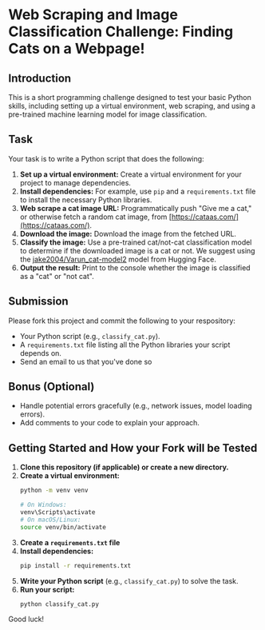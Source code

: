 # Web Scraping and Image Classification Challenge: Finding Cats on a Webpage!

## Introduction

This is a short programming challenge designed to test your basic Python skills, including setting up a virtual environment, web scraping, and using a pre-trained machine learning model for image classification.

## Task

Your task is to write a Python script that does the following:

1.  **Set up a virtual environment:** Create a virtual environment for your project to manage dependencies.
2.  **Install dependencies:** For example, use `pip` and a `requirements.txt` file to install the necessary Python libraries.
3.  **Web scrape a cat image URL:** Programmatically push "Give me a cat," or otherwise fetch a random cat image, from [https://cataas.com/](https://cataas.com/).
4.  **Download the image:** Download the image from the fetched URL.
5.  **Classify the image:** Use a pre-trained cat/not-cat classification model to determine if the downloaded image is a cat or not. We suggest using the [jake2004/Varun_cat-model2](https://huggingface.co/jake2004/Varun_cat-model2) model from Hugging Face.
6.  **Output the result:** Print to the console whether the image is classified as a "cat" or "not cat".

## Submission

Please fork this project and commit the following to your respository:

*   Your Python script (e.g., `classify_cat.py`).
*   A `requirements.txt` file listing all the Python libraries your script depends on.
*   Send an email to us that you've done so

## Bonus (Optional)

*   Handle potential errors gracefully (e.g., network issues, model loading errors).
*   Add comments to your code to explain your approach.

## Getting Started and How your Fork will be Tested

1.  **Clone this repository (if applicable) or create a new directory.**
2.  **Create a virtual environment:**
    ```bash
    python -m venv venv
    ```
    ```bash
    # On Windows:
    venv\Scripts\activate
    # On macOS/Linux:
    source venv/bin/activate
    ```
3.  **Create a `requirements.txt` file**
4.  **Install dependencies:**
    ```bash
    pip install -r requirements.txt
    ```
5.  **Write your Python script** (e.g., `classify_cat.py`) to solve the task.
6.  **Run your script:**
    ```bash
    python classify_cat.py
    ```

Good luck! 
